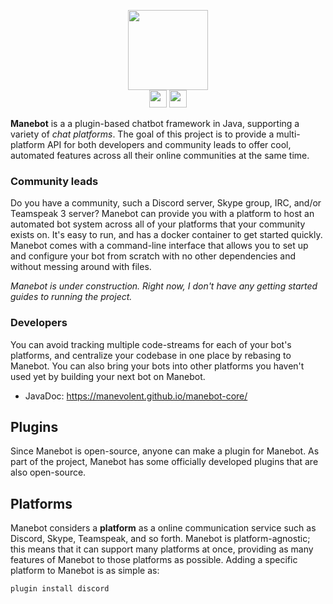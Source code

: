 <p align="center">
  <img height="128" src="https://github.com/Manevolent/manebot/raw/master/manebot.png">
  <br/>
  <a href="https://discord.gg/qJPzQX3"><img height="28" src="https://img.shields.io/discord/563010101254815776.svg?label=Discord&logo=discord&style=for-the-badge"></a> <img height="28" src="https://img.shields.io/github/issues/manevolent/manebot.svg?style=for-the-badge">
</p>

**Manebot** is a a plugin-based chatbot framework in Java, supporting a variety of *chat platforms*. The goal of this project is to provide a multi-platform API for both developers and community leads to offer cool, automated features across all their online communities at the same time.

### Community leads

Do you have a community, such a Discord server, Skype group, IRC, and/or Teamspeak 3 server? Manebot can provide you with a platform to host an automated bot system across all of your platforms that your community exists on. It's easy to run, and has a docker container to get started quickly. Manebot comes with a command-line interface that allows you to set up and configure your bot from scratch with no other dependencies and without messing around with files.

*Manebot is under construction. Right now, I don't have any getting started guides to running the project.*

### Developers

You can avoid tracking multiple code-streams for each of your bot's platforms, and centralize your codebase in one place by rebasing to Manebot. You can also bring your bots into other platforms you haven't used yet by building your next bot on Manebot.

* JavaDoc: https://manevolent.github.io/manebot-core/

## Plugins

Since Manebot is open-source, anyone can make a plugin for Manebot. As part of the project, Manebot has some officially developed plugins that are also open-source.

## Platforms

Manebot considers a **platform** as a online communication service such as Discord, Skype, Teamspeak, and so forth. Manebot is platform-agnostic; this means that it can support many platforms at once, providing as many features of Manebot to those platforms as possible. Adding a specific platform to Manebot is as simple as:
```
plugin install discord
```
